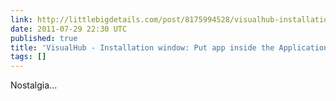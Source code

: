 ```yaml
---
link: http://littlebigdetails.com/post/8175994528/visualhub-installation-window-put-app-inside
date: 2011-07-29 22:30 UTC
published: true
title: 'VisualHub - Installation window: Put app inside the Applications...'
tags: []
---
```


Nostalgia...
